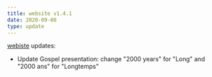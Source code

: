 ```yaml
---
title: website v1.4.1
date: 2020-09-08
type: update
---
```


[webiste](https://codeforfaith.com) updates:

- Update Gospel presentation: change "2000 years" for "Long" and "2000 ans" for "Longtemps"
